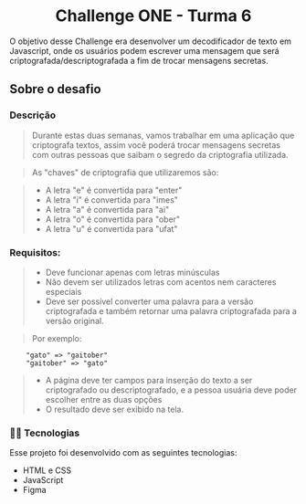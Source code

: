 <h1 align="center">Challenge ONE - Turma 6 </h1>

<p>
    O objetivo desse Challenge era desenvolver um decodificador de texto em Javascript, onde os usuários podem escrever uma mensagem que será criptografada/descriptografada a fim de trocar mensagens secretas.
</p>

## Sobre o desafio
### Descrição

> Durante estas duas semanas, vamos trabalhar em uma aplicação que criptografa textos, assim você poderá trocar mensagens secretas com outras pessoas que saibam o segredo da criptografia utilizada.

> As "chaves" de criptografia que utilizaremos são:

> - A letra "e" é convertida para "enter"
> - A letra "i" é convertida para "imes"
> - A letra "a" é convertida para "ai"
> - A letra "o" é convertida para "ober"
> - A letra "u" é convertida para "ufat"

### Requisitos:
> - Deve funcionar apenas com letras minúsculas
> - Não devem ser utilizados letras com acentos nem caracteres especiais
> - Deve ser possível converter uma palavra para a versão criptografada e também retornar uma palavra criptografada para a versão original.

> Por exemplo:
```Js
    "gato" => "gaitober"
    "gaitober" => "gato"
```

> - A página deve ter campos para inserção do texto a ser criptografado ou descriptografado, e a pessoa usuária deve poder escolher entre as duas opções
> - O resultado deve ser exibido na tela.


### 👨‍💻 Tecnologias

Esse projeto foi desenvolvido com as seguintes tecnologias:

- HTML e CSS
- JavaScript
- Figma